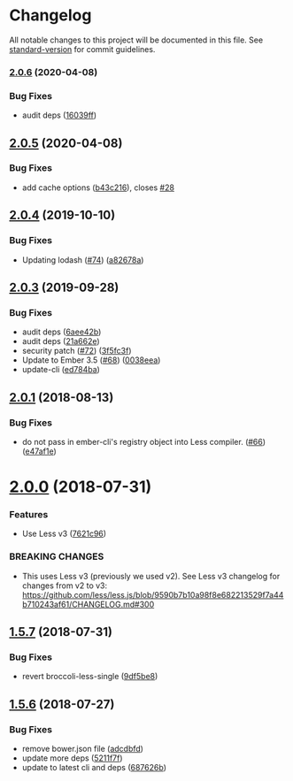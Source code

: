 # Changelog

All notable changes to this project will be documented in this file. See [standard-version](https://github.com/conventional-changelog/standard-version) for commit guidelines.

### [2.0.6](https://github.com/gdub22/ember-cli-less/compare/v2.0.5...v2.0.6) (2020-04-08)


### Bug Fixes

* audit deps ([16039ff](https://github.com/gdub22/ember-cli-less/commit/16039ffd227e60f5104aa6ae5a7eb917953c6c64))

<a name="2.0.5"></a>
## [2.0.5](https://github.com/gdub22/ember-cli-less/compare/v2.0.4...v2.0.5) (2020-04-08)


### Bug Fixes

* add cache options ([b43c216](https://github.com/gdub22/ember-cli-less/commit/b43c216)), closes [#28](https://github.com/gdub22/ember-cli-less/issues/28)



<a name="2.0.4"></a>
## [2.0.4](https://github.com/gdub22/ember-cli-less/compare/v2.0.3...v2.0.4) (2019-10-10)


### Bug Fixes

* Updating lodash ([#74](https://github.com/gdub22/ember-cli-less/issues/74)) ([a82678a](https://github.com/gdub22/ember-cli-less/commit/a82678a))



<a name="2.0.3"></a>
## [2.0.3](https://github.com/gdub22/ember-cli-less/compare/v2.0.1...v2.0.3) (2019-09-28)


### Bug Fixes

* audit deps ([6aee42b](https://github.com/gdub22/ember-cli-less/commit/6aee42b))
* audit deps ([21a662e](https://github.com/gdub22/ember-cli-less/commit/21a662e))
* security patch ([#72](https://github.com/gdub22/ember-cli-less/issues/72)) ([3f5fc3f](https://github.com/gdub22/ember-cli-less/commit/3f5fc3f))
* Update to Ember 3.5 ([#68](https://github.com/gdub22/ember-cli-less/issues/68)) ([0038eea](https://github.com/gdub22/ember-cli-less/commit/0038eea))
* update-cli ([ed784ba](https://github.com/gdub22/ember-cli-less/commit/ed784ba))



<a name="2.0.1"></a>
## [2.0.1](https://github.com/gdub22/ember-cli-less/compare/v2.0.0...v2.0.1) (2018-08-13)


### Bug Fixes

* do not pass in ember-cli's registry object into Less compiler. ([#66](https://github.com/gdub22/ember-cli-less/issues/66)) ([e47af1e](https://github.com/gdub22/ember-cli-less/commit/e47af1e))



<a name="2.0.0"></a>
# [2.0.0](https://github.com/gdub22/ember-cli-less/compare/v1.5.7...v2.0.0) (2018-07-31)


### Features

* Use Less v3 ([7621c96](https://github.com/gdub22/ember-cli-less/commit/7621c96))


### BREAKING CHANGES

* This uses Less v3 (previously we used v2). See Less v3 changelog for changes from v2 to v3: https://github.com/less/less.js/blob/9590b7b10a98f8e682213529f7a44b710243af61/CHANGELOG.md#300



<a name="1.5.7"></a>
## [1.5.7](https://github.com/gdub22/ember-cli-less/compare/v1.5.6...v1.5.7) (2018-07-31)


### Bug Fixes

* revert broccoli-less-single ([9df5be8](https://github.com/gdub22/ember-cli-less/commit/9df5be8))



<a name="1.5.6"></a>
## [1.5.6](https://github.com/gdub22/ember-cli-less/compare/v1.5.3...v1.5.6) (2018-07-27)


### Bug Fixes

* remove bower.json file ([adcdbfd](https://github.com/gdub22/ember-cli-less/commit/adcdbfd))
* update more deps ([5211f7f](https://github.com/gdub22/ember-cli-less/commit/5211f7f))
* update to latest cli and deps ([687626b](https://github.com/gdub22/ember-cli-less/commit/687626b))
